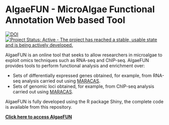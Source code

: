 # AlgaeFUN - MicroAlgae Functional Annotation Web based Tool 

[![DOI](https://zenodo.org/badge/158584338.svg)](https://zenodo.org/badge/latestdoi/158584338) [![Project Status: Active - The project has reached a stable, usable
state and is being actively
developed.](http://www.repostatus.org/badges/latest/active.svg)](http://www.repostatus.org/#active)

AlgaeFUN is an online tool that seeks to allow researchers in microalgae to exploit omics techniques such as RNA-seq 
and ChIP-seq. AlgaeFUN provides tools to perform functional analysis and enrichment over:

* Sets of differentially expressed genes obtained, for example, from RNA-seq analysis carried out using [MARACAS](https://github.com/fran-romero-campero/MARACAS).
* Sets of genomic loci obtained, for example, from ChIP-seq analysis carried out using [MARACAS](https://github.com/fran-romero-campero/MARACAS).

AlgaeFUN is fully developed using the R package Shiny, the complete code is available from this repository.

[**Click here to access AlgaeFUN**](https://greennetwork.us.es/AlgaeFUN/)
